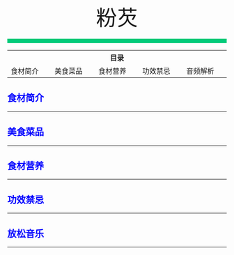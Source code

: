<div align="center">
    <font face="黑体" size="8">粉芡</font>
</div></br>
<div style="background-color: #00CA79;height: 10px"></div>

<table style="border:none;">
    <tr>
        <th colspan="5"style="border:none;width: 850px">
            目录
        </th>
    </tr>
    <tr style="width: 500px; border:none;">
        <td style="border:none">
        食材简介
        </td>
        <td style="border:none">
        美食菜品
        </td>
        <td style="border:none">
        食材营养
        </td>
        <td style="border:none">
        功效禁忌
        </td>
        <td style="border:none">
        音频解析
        </td>
    </tr>
</table>

## <font color="blue">食材简介</font>

---

## <font color="blue">美食菜品</font>

---

## <font color="blue">食材营养</font>

---

## <font color="blue">功效禁忌</font>

---

## <font color="blue">放松音乐</font>

---





<br>
<br>
<br>
<br>
<br>